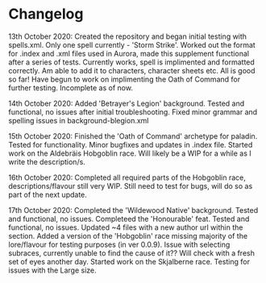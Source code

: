 # Changelog
13th October 2020:
  Created the repository and began initial testing with spells.xml. Only one spell currently - 'Storm Strike'.
  Worked out the format for .index and .xml files used in Aurora, made this supplement functional after a series of tests.
  Currently works, spell is implimented and formatted correctly. Am able to add it to characters, character sheets etc. All is good so far!
  Have begun to work on implimenting the Oath of Command for further testing. Incomplete as of now.

14th October 2020:
  Added 'Betrayer's Legion' background. Tested and functional, no issues after initial troubleshooting.
  Fixed minor grammar and spelling issues in background-blegion.xml

15th October 2020:
  Finished the 'Oath of Command' archetype for paladin. Tested for functionality. 
  Minor bugfixes and updates in .index file.
  Started work on the Aldebräis Hobgoblin race. Will likely be a WIP for a while as I write the description/s.

16th October 2020:
  Completed all required parts of the Hobgoblin race, descriptions/flavour still very WIP.
  Still need to test for bugs, will do so as part of the next update.
  
17th October 2020:
  Completed the 'Wildewood Native' background. Tested and functional, no issues. 
  Completeed the 'Honourable' feat. Tested and functional, no issues.
  Updated ~4 files with a new author url within the <info> section.
  Added a version of the 'Hobgoblin' race missing majority of the lore/flavour for testing purposes (in ver 0.0.9). Issue with selecting subraces, currently unable to find the cause of it?? Will check with a fresh set of eyes another day.
  Started work on the Skjalberne race. Testing for issues with the Large size.
